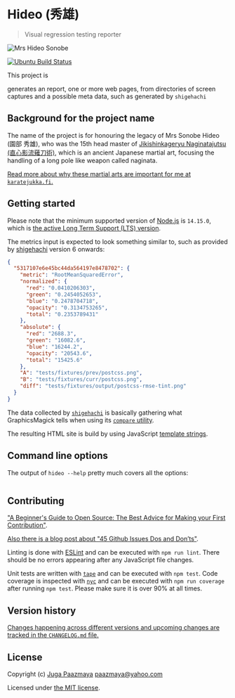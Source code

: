 # Hideo (秀雄)

> Visual regression testing reporter

![Mrs Hideo Sonobe](./logo.png)

[![Ubuntu Build Status](https://paazmaya.semaphoreci.com/badges/hideo/branches/master.svg)](https://paazmaya.semaphoreci.com/projects/hideo)

This project is

 generates an report, one or more web pages, from directories of screen captures and a possible meta data, such as generated by `shigehachi`

## Background for the project name

The name of the project is for honouring the legacy of Mrs Sonobe Hideo (園部 秀雄),
who was the 15th head master of
[Jikishinkageryu Naginatajutsu (直心影流薙刀術)](https://naginata.fi/en/koryu),
which is an ancient Japanese martial art, focusing the handling of a long pole like weapon
called naginata.

[Read more about why these martial arts are important for me at `karatejukka.fi`.](https://karatejukka.fi)

## Getting started

Please note that the minimum supported version of [Node.js](https://nodejs.org/en/) is `14.15.0`, which is [the active Long Term Support (LTS) version](https://github.com/nodejs/Release#release-schedule).

The metrics input is expected to look something similar to, such as provided by [shigehachi](https://www.npmjs.com/package/shigehachi) version 6 onwards:

```json
{
  "5317107e6e45bc44da564197e8478702": {
    "metric": "RootMeanSquaredError",
    "normalized": {
      "red": "0.0410206303",
      "green": "0.2454052653",
      "blue": "0.2478704718",
      "opacity": "0.3134753265",
      "total": "0.2353789431"
    },
    "absolute": {
      "red": "2688.3",
      "green": "16082.6",
      "blue": "16244.2",
      "opacity": "20543.6",
      "total": "15425.6"
    },
    "A": "tests/fixtures/prev/postcss.png",
    "B": "tests/fixtures/curr/postcss.png",
    "diff": "tests/fixtures/output/postcss-rmse-tint.png"
  }
}
```

The data collected by [`shigehachi`](https://www.npmjs.com/package/shigehachi) is basically gathering what GraphicsMagick tells when using its [`compare` utility](http://www.graphicsmagick.org/compare.html).

The resulting HTML site is build by using JavaScript [template strings](https://developer.mozilla.org/en-US/docs/Web/JavaScript/Reference/Template_literals).

## Command line options

The output of `hideo --help` pretty much covers all the options:

```sh
```

## Contributing

["A Beginner's Guide to Open Source: The Best Advice for Making your First Contribution"](http://www.erikaheidi.com/blog/a-beginners-guide-to-open-source-the-best-advice-for-making-your-first-contribution/).

[Also there is a blog post about "45 Github Issues Dos and Don’ts"](https://davidwalsh.name/45-github-issues-dos-donts).

Linting is done with [ESLint](http://eslint.org) and can be executed with `npm run lint`.
There should be no errors appearing after any JavaScript file changes.

Unit tests are written with [`tape`](https://github.com/substack/tape) and can be executed with `npm test`.
Code coverage is inspected with [`nyc`](https://github.com/istanbuljs/nyc) and
can be executed with `npm run coverage` after running `npm test`.
Please make sure it is over 90% at all times.

## Version history

[Changes happening across different versions and upcoming changes are tracked in the `CHANGELOG.md` file.](CHANGELOG.md)

## License

Copyright (c) [Juga Paazmaya](https://paazmaya.fi) <paazmaya@yahoo.com>

Licensed under [the MIT license](./LICENSE).
